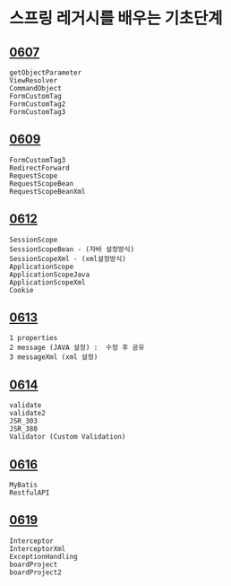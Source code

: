 # 스프링 레거시를 배우는 기초단계

## [0607](https://github.com/nxx5xxx/spring/blob/master/0607.md)

    getObjectParameter
    ViewResolver
    CommandObject
    FormCustomTag
    FormCustomTag2
    FormCustomTag3

## [0609](https://github.com/nxx5xxx/spring/blob/master/0609.md)

    FormCustomTag3
    RedirectForward
    RequestScope
    RequestScopeBean
    RequestScopeBeanXml

## [0612](https://github.com/nxx5xxx/spring/blob/master/0612.md)
    SessionScope
    SessionScopeBean - (자바 설정방식)
    SessionScopeXml - (xml설정방식)
    ApplicationScope
    ApplicationScopeJava
    ApplicationScopeXml
    Cookie

## [0613](https://github.com/nxx5xxx/spring/blob/master/0613.md)
    1 properties
    2 message (JAVA 설정) :  수정 후 공유
    3 messageXml (xml 설정)

## [0614](https://github.com/nxx5xxx/spring/blob/master/0614.md)
    validate
    validate2
    JSR_303
    JSR_380
    Validator (Custom Validation)

## [0616](https://github.com/nxx5xxx/spring/blob/master/0616.md)
    MyBatis
    RestfulAPI

## [0619](https://github.com/nxx5xxx/spring/blob/master/0619.md)
    Interceptor
    InterceptorXml
    ExceptionHandling
    boardProject
    boardProject2